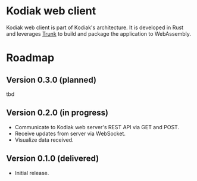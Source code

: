 # Kodiak web client

Kodiak web client is part of Kodiak's architecture. It is developed in Rust and leverages 
[Trunk](https://trunkrs.dev/) to build and package the application to WebAssembly. 

# Roadmap

## Version 0.3.0 (planned)

tbd

## Version 0.2.0 (in progress)

- Communicate to Kodiak web server's REST API via GET and POST.
- Receive updates from server via WebSocket.
- Visualize data received.

## Version 0.1.0 (delivered)

- Initial release.
